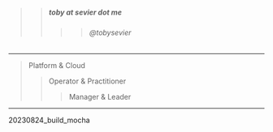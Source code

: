 

> 
>> ##### toby at sevier dot me
>>>> ###### @tobysevier

---

> Platform & Cloud
>> Operator & Practitioner
>>> Manager & Leader

---


20230824_build_mocha
